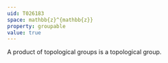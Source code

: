 ```yaml
---
uid: T026183
space: mathbb{z}^{mathbb{z}}
property: groupable
value: true
---
```

A product of topological groups is a topological group.

